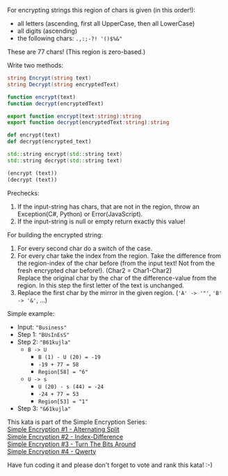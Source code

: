 For encrypting strings this region of chars is given (in this order!):

* all letters (ascending, first all UpperCase, then all LowerCase)
* all digits (ascending)
* the following chars: `.,:;-?! '()$%&"` 

These are 77 chars! (This region is zero-based.)<br/>

Write two methods: <br/>
```csharp
string Encrypt(string text)
string Decrypt(string encryptedText)
```
```javascript
function encrypt(text)
function decrypt(encryptedText)
```
```typescript
export function encrypt(text:string):string
export function decrypt(encryptedText:string):string
```
```python
def encrypt(text)
def decrypt(encrypted_text)
```
```cpp
std::string encrypt(std::string text)
std::string decrypt(std::string text)
```
```clojure
(encrypt (text))
(decrypt (text))
```

Prechecks:<br>
1. If the input-string has chars, that are not in the region, throw an Exception(C#, Python) or Error(JavaScript).<br>
2. If the input-string is null or empty return exactly this value!<br>

For building the encrypted string:<br>
1. For every second char do a switch of the case.<br>
2. For every char take the index from the region. Take the difference from the region-index of the char before (from the input text! Not from the fresh encrypted char before!). (Char2 = Char1-Char2)<br>
Replace the original char by the char of the difference-value from the region. In this step the first letter of the text is unchanged.<br>
3. Replace the first char by the mirror in the given region. (`'A' -> '"'`, `'B' -> '&'`, ...)

Simple example:

* Input:  `"Business"`
* Step 1: `"BUsInEsS"`
* Step 2: `"B61kujla"`
  * `B -> U`
    * `B (1) - U (20) = -19`
    * `-19 + 77 = 58`
    * `Region[58] = "6"`
  * `U -> s`
    * `U (20) - s (44) = -24`
    * `-24 + 77 = 53`
    * `Region[53] = "1"`
* Step 3: `"&61kujla"`

This kata is part of the Simple Encryption Series:<br>
<a href="https://www.codewars.com/kata/simple-encryption-number-1-alternating-split" taget=_blank>Simple Encryption #1 - Alternating Split</a><br>
<a href="https://www.codewars.com/kata/simple-encryption-number-2-index-difference" taget=_blank>Simple Encryption #2 - Index-Difference</a><br>
<a href="https://www.codewars.com/kata/simple-encryption-number-3-turn-the-bits-around" taget=_blank>Simple Encryption #3 - Turn The Bits Around</a><br>
<a href="https://www.codewars.com/kata/simple-encryption-number-4-qwerty" taget=_blank>Simple Encryption #4 - Qwerty</a><br>

Have fun coding it and please don't forget to vote and rank this kata! :-)